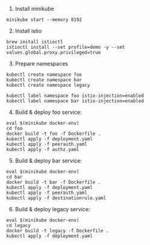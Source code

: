 1. Install minikube

```
minikube start --memory 8192
```

2. Install istio

```
brew install istioctl
istioctl install --set profile=demo -y --set values.global.proxy.privileged=true
```

3. Prepare namespaces

```
kubectl create namespace foo
kubectl create namespace bar
kubectl create namespace legacy

kubectl label namespace foo istio-injection=enabled
kubectl label namespace bar istio-injection=enabled
```

4. Build & deploy foo service:

```
eval $(minikube docker-env)
cd foo
docker build -t foo -f Dockerfile .
kubectl apply -f deployment.yaml
kubectl apply -f peerauth.yaml
kubectl apply -f authz.yaml
```

5. Build & deploy bar service:

```
eval $(minikube docker-env)
cd bar
docker build -t bar -f Dockerfile .
kubectl apply -f deployment.yaml
kubectl apply -f peerauth.yaml
kubectl apply -f destinationrule.yaml
```

6. Build & deploy legacy service:

```
eval $(minikube docker-env)
cd legacy
docker build -t legacy -f Dockerfile .
kubectl apply -f deployment.yaml
```

